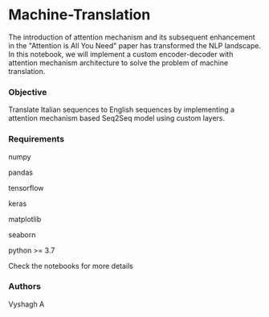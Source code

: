 # Machine-Translation

The introduction of attention mechanism and its subsequent enhancement in the "Attention is All You Need" paper has transformed the NLP landscape. In this notebook, we will implement a custom encoder-decoder with attention mechanism architecture to solve the problem of machine translation.

### Objective

Translate Italian sequences to English sequences by implementing a attention mechanism based Seq2Seq model using custom layers.

### Requirements

numpy

pandas

tensorflow

keras

matplotlib

seaborn

python >= 3.7

Check the notebooks for more details

### Authors

Vyshagh A



